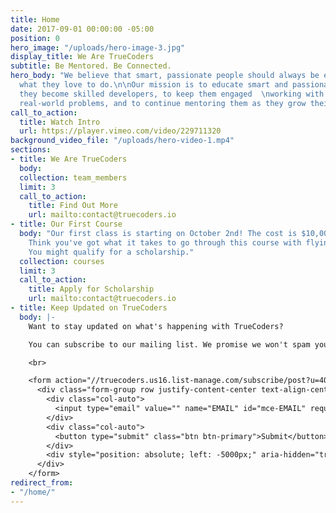 ```yaml
---
title: Home
date: 2017-09-01 00:00:00 -05:00
position: 0
hero_image: "/uploads/hero-image-3.jpg"
display_title: We Are TrueCoders
subtitle: Be Mentored. Be Connected.
hero_body: "We believe that smart, passionate people should always be engaged, doing
  what they love to do.\n\nOur mission is to educate smart and passionate people as
  they become skilled developers, to keep them engaged  \nworking with companies solving
  real-world problems, and to continue mentoring them as they grow their skill set."
call_to_action:
  title: Watch Intro
  url: https://player.vimeo.com/video/229711320
background_video_file: "/uploads/hero-video-1.mp4"
sections:
- title: We Are TrueCoders
  body: 
  collection: team_members
  limit: 3
  call_to_action:
    title: Find Out More
    url: mailto:contact@truecoders.io
- title: Our First Course
  body: "Our first class is starting on October 2nd! The cost is $10,000 up front.\n\n
    Think you've got what it takes to go through this course with flying colors?
    You might qualify for a scholarship."
  collection: courses
  limit: 3
  call_to_action:
    title: Apply for Scholarship
    url: mailto:contact@truecoders.io
- title: Keep Updated on TrueCoders
  body: |-
    Want to stay updated on what's happening with TrueCoders?

    You can subscribe to our mailing list. We promise we won't spam you.

    <br>

    <form action="//truecoders.us16.list-manage.com/subscribe/post?u=40a3d175df2cc2e2a5dc90824&amp;id=9190d2f7af" method="post" id="mc-embedded-subscribe-form" name="mc-embedded-subscribe-form" target="_blank">
      <div class="form-group row justify-content-center text-align-center">
        <div class="col-auto">
          <input type="email" value="" name="EMAIL" id="mce-EMAIL" required="required" class="form-control" placeholder="Email Address">
        </div>
        <div class="col-auto">
          <button type="submit" class="btn btn-primary">Submit</button>
        </div>
        <div style="position: absolute; left: -5000px;" aria-hidden="true"><input type="text" name="b_97f1bc02efa56031b67a2b00f_fc7b4ce646" tabindex="-1" value=""></div>
      </div>
    </form>
redirect_from:
- "/home/"
---
```


